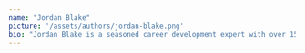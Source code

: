 ```yaml
---
name: "Jordan Blake"
picture: '/assets/authors/jordan-blake.png'
bio: "Jordan Blake is a seasoned career development expert with over 15 years of HR and recruitment experience, specializing in crafting compelling, ATS-friendly resumes. He has collaborated with Fortune 500 companies and holds certifications from PARW/CC and NRWA. His expert coaching and insights empower job seekers to excel in today’s competitive market."
---
```

